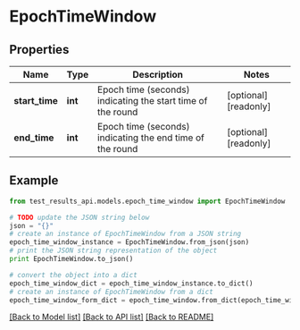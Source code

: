 # EpochTimeWindow


## Properties
Name | Type | Description | Notes
------------ | ------------- | ------------- | -------------
**start_time** | **int** | Epoch time (seconds) indicating the start time of the round | [optional] [readonly] 
**end_time** | **int** | Epoch time (seconds) indicating the end time of the round | [optional] [readonly] 

## Example

```python
from test_results_api.models.epoch_time_window import EpochTimeWindow

# TODO update the JSON string below
json = "{}"
# create an instance of EpochTimeWindow from a JSON string
epoch_time_window_instance = EpochTimeWindow.from_json(json)
# print the JSON string representation of the object
print EpochTimeWindow.to_json()

# convert the object into a dict
epoch_time_window_dict = epoch_time_window_instance.to_dict()
# create an instance of EpochTimeWindow from a dict
epoch_time_window_form_dict = epoch_time_window.from_dict(epoch_time_window_dict)
```
[[Back to Model list]](../README.md#documentation-for-models) [[Back to API list]](../README.md#documentation-for-api-endpoints) [[Back to README]](../README.md)


